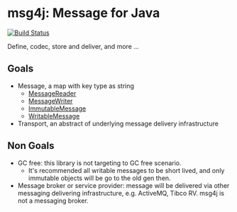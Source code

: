 # msg4j: Message for Java
[![Build Status](https://travis-ci.org/dopsun/msg4j.svg?branch=master)](https://travis-ci.org/dopsun/msg4j)

Define, codec, store and deliver, and more ...

## Goals
* Message, a map with key type as string
  * [MessageReader](msg4j-core/src/main/java/com/dopsun/msg4j/core/messages/MessageReader.java) 
  * [MessageWriter](msg4j-core/src/main/java/com/dopsun/msg4j/core/messages/MessageWriter.java)
  * [ImmutableMessage](msg4j-core/src/main/java/com/dopsun/msg4j/core/messages/ImmutableMessage.java)
  * [WritableMessage](msg4j-core/src/main/java/com/dopsun/msg4j/core/messages/WritableMessage.java)
* Transport, an abstract of underlying message delivery infrastructure

## Non Goals
* GC free: this library is not targeting to GC free scenario.
  * It's recommended all writable messages to be short lived, and only immutable objects will be go to the old gen then.
* Message broker or service provider: message will be delivered via other messaging delivering infrastructure, e.g. ActiveMQ, Tibco RV. msg4j is not a messaging broker.